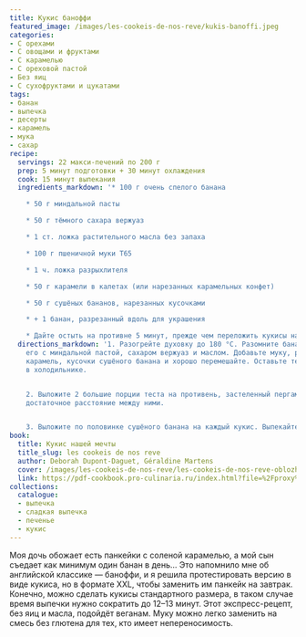 ```yaml
---
title: Кукис баноффи
featured_image: /images/les-cookeis-de-nos-reve/kukis-banoffi.jpeg
categories:
- С орехами
- С овощами и фруктами
- С карамелью
- С ореховой пастой
- Без яиц
- С сухофруктами и цукатами
tags:
- банан
- выпечка
- десерты
- карамель
- мука
- сахар
recipe:
  servings: 22 макси-печений по 200 г
  prep: 5 минут подготовки + 30 минут охлаждения
  cook: 15 минут выпекания
  ingredients_markdown: '* 100 г очень спелого банана

    * 50 г миндальной пасты

    * 50 г тёмного сахара вержуаз

    * 1 ст. ложка растительного масла без запаха

    * 100 г пшеничной муки T65

    * 1 ч. ложка разрыхлителя

    * 50 г карамели в калетах (или нарезанных карамельных конфет)

    * 50 г сушёных бананов, нарезанных кусочками

    * + 1 банан, разрезанный вдоль для украшения

    * Дайте остыть на противне 5 минут, прежде чем переложить кукисы на решётку.'
  directions_markdown: '1. Разогрейте духовку до 180 °C. Разомните банан и смешайте
    его с миндальной пастой, сахаром вержуаз и маслом. Добавьте муку, разрыхлитель,
    карамель, кусочки сушёного банана и хорошо перемешайте. Оставьте тесто на 30 минут
    в холодильнике.


    2. Выложите 2 большие порции теста на противень, застеленный пергаментом, оставив
    достаточное расстояние между ними.


    3. Выложите по половинке сушёного банана на каждый кукис. Выпекайте 15 минут.'
book:
  title: Кукис нашей мечты
  title_slug: les cookeis de nos reve
  author: Deborah Dupont-Daguet, Géraldine Martens
  cover: /images/les-cookeis-de-nos-reve/les-cookeis-de-nos-reve-oblozhka.jpeg
  link: https://pdf-cookbook.pro-culinaria.ru/index.html?file=%2Fproxy%2Finbooks%2Fles-cookeis-de-nos-reve.pdf
collections:
  catalogue:
  - выпечка
  - сладкая выпечка
  - печенье
  - кукис
---
```


Моя дочь обожает есть панкейки с соленой карамелью, а мой сын съедает как минимум один банан в день... Это напомнило мне об английской классике — баноффи, и я решила протестировать версию в виде кукиса, но в формате XXL, чтобы заменить им панкейк на завтрак.
Конечно, можно сделать кукисы стандартного размера, в таком случае время выпечки нужно сократить до 12–13 минут. Этот экспресс-рецепт, без яиц и масла, подойдёт веганам. Муку можно легко заменить на смесь без глютена для тех, кто имеет непереносимость.


